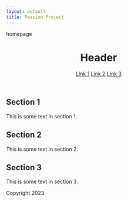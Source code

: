 ```yaml
---
layout: default
title: Passion Project
---
```

homepage

<html>
<head>
  <title>Web Page</title>
  <link rel="stylesheet" href="style.css">
</head>
<body>
  <header>
    <h1>Header</h1>
    <nav>
      <a href="#">Link 1</a>
      <a href="#">Link 2</a>
      <a href="#">Link 3</a>
    </nav>
  </header>
  <main>
    <section>
      <h2>Section 1</h2>
      <p>This is some text in section 1.</p>
    </section>
    <section>
      <h2>Section 2</h2>
      <p>This is some text in section 2.</p>
    </section>
    <section>
      <h2>Section 3</h2>
      <p>This is some text in section 3.</p>
    </section>
  </main>
  <footer>
    <p>Copyright 2023</p>
  </footer>
</body>
</html>